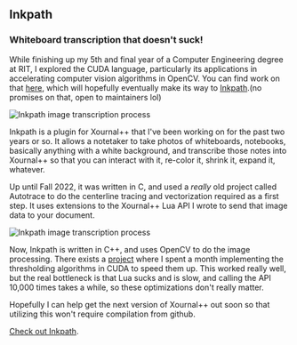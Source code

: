 ## Inkpath

### Whiteboard transcription that doesn't suck!

While finishing up my 5th and final year of a Computer Engineering degree at RIT, I explored the CUDA language, particularly its applications in accelerating computer vision algorithms in OpenCV. You can find work on that [here](https://github.com/WillNilges/inkpath-cuda), which will hopefully eventually make its way to [Inkpath](https://github.com/WillNilges/inkpath/).(no promises on that, open to maintainers lol)

![Inkpath image transcription process](posts/images/inkpath_process.jpg)

Inkpath is a plugin for Xournal++ that I've been working on for the past two years or so. It allows a notetaker to take photos of whiteboards, notebooks, basically anything with a white background, and transcribe those notes into Xournal++ so that you can interact with it, re-color it, shrink it, expand it, whatever.

Up until Fall 2022, it was written in C, and used a _really_ old project called Autotrace to do the centerline tracing and vectorization required as a first step. It uses extensions to the Xournal++ Lua API I wrote to send that image data to your document.

![Inkpath image transcription process](posts/images/roland_sip_comparison.jpg)

Now, Inkpath is written in C++, and uses OpenCV to do the image processing. There exists a [project](https://github.com/WillNilges/inkpath-cuda) where I spent a month implementing the thresholding algorithms in CUDA to speed them up. This worked really well, but the real bottleneck is that Lua sucks and is slow, and calling the API 10,000 times takes a while, so these optimizations don't really matter.

Hopefully I can help get the next version of Xournal++ out soon so that utilizing this won't require compilation from github.

[Check out Inkpath](https://github.com/willnilges/inkpath).
